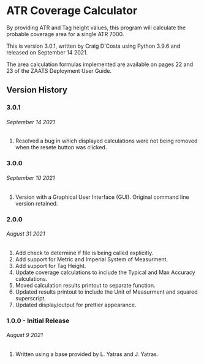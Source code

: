 # ATR Coverage Calculator
By providing ATR and Tag height values, this program will calculate the probable coverage area for a single ATR 7000.

This is version 3.0.1, written by Craig D'Costa using Python 3.9.6 and released on September 14 2021. 

The area calculation formulas implemented are available on pages 22 and 23 of the ZAATS Deployment User Guide.

## Version History

### 3.0.1
###### September 14 2021
1. Resolved a bug in which displayed calculations were not being removed when the resete button was clicked.

### 3.0.0
###### September 10 2021
1. Version with a Graphical User Interface (GUI). Original command line version retained.

### 2.0.0
###### August 31 2021
1. Add check to determine if file is being called explicitly.
2. Add support for Metric and Imperial System of Measurment.
3. Add support for Tag Height.
4. Update coverage calculations to include the Typical and Max Accuracy calculations.
5. Moved calculation results printout to separate function.
6. Updated results printout to include the Unit of Measurment and squared superscript.
7. Updated display/output for prettier appearance.

### 1.0.0 - Initial Release
###### August 9 2021
1. Written using a base provided by L. Yatras and J. Yatras.